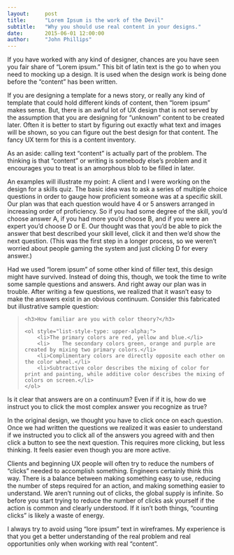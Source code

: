 ```yaml
---
layout:     post
title:      "Lorem Ipsum is the work of the Devil"
subtitle:   "Why you should use real content in your designs."
date:       2015-06-01 12:00:00
author:     "John Phillips"
---
```


If you have worked with any kind of designer, chances are you have seen you fair share of “Lorem ipsum.” This bit of latin text is the go to when you need to mocking up a design. It is used when the design work is being done before the “content” has been written.

If you are designing a template for a news story, or really any kind of template that could hold different kinds of content, then “lorem ipsum” makes sense. But, there is an awful lot of UX design that is not served by the assumption that you are designing for “unknown” content to be created later. Often it is better to start by figuring out exactly what text and images will be shown, so you can figure out the best design for that content. The fancy UX term for this is a content inventory.

As an aside: calling text “content” is actually part of the problem. The thinking is that “content” or writing is somebody else’s problem and it encourages you to treat is an amorphous blob to be filled in later.

An examples will illustrate my point: A client and I were working on the design for a skills quiz. The basic idea was to ask a series of multiple choice questions in order to gauge how proficient someone was at a specific skill. Our plan was that each question would have 4 or 5 answers arranged in increasing order of proficiency. So if you had some degree of the skill, you’d choose answer A, if you had more you’d choose B, and if you were an expert you’d choose D or E. Our thought was that you’d be able to pick the answer that best described your skill level, click it and then we’d show the next question. (This was the first step in a longer process, so we weren’t worried about people gaming the system and just clicking D for every answer.)

Had we used “lorem ipsum” of some other kind of filler text, this design might have survived. Instead of doing this, though, we took the time to write some sample questions and answers. And right away our plan was in trouble. After writing a few questions, we realized that it wasn’t easy to make the answers exist in an obvious continuum. Consider this fabricated but illustrative sample question:

<blockquote>

	<h3>How familiar are you with color theory?</h3>
	
	<ol style="list-style-type: upper-alpha;">
		<li>The primary colors are red, yellow and blue.</li>
		<li>	The secondary colors green, orange and purple are created by mixing two primary colors.</li>
		<li>Complimentary colors are directly opposite each other on the color wheel.</li>
		<li>Subtractive color describes the mixing of color for print and painting, while additive color describes the mixing of colors on screen.</li>
	</ol>
	
</blockquote>	

Is it clear that answers are on a continuum? Even if if it is, how do we instruct you to click the most complex answer you recognize as true? 

In the original design, we thought you have to click once on each question. Once we had written the questions we realized it was easier to understand if we instructed you to click all of the answers you agreed with and then click a button to see the next question. This requires more clicking, but less thinking. It feels easier even though you are more active.

Clients and beginning UX people will often try to reduce the numbers of “clicks” needed to accomplish something. Engineers certainly think this way. There is a balance between making something easy to use, reducing the number of steps required for an action, and making something easier to understand.  We aren’t running out of clicks, the global supply is infinite. So before you start trying to reduce the number of clicks ask yourself if the action is common and clearly understood. If it isn’t both things, “counting clicks” is likely a waste of energy.

I always try to avoid using “lore ipsum” text in wireframes. My experience is that you get a better understanding of the real problem and real opportunities only when working with real “content”.